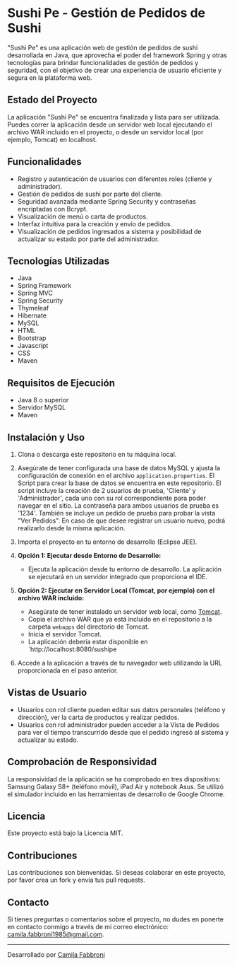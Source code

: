 # Sushi Pe - Gestión de Pedidos de Sushi

"Sushi Pe" es una aplicación web de gestión de pedidos de sushi desarrollada en Java, que aprovecha el poder del framework Spring y otras tecnologías para brindar
funcionalidades de gestión de pedidos y seguridad, con el objetivo de crear una experiencia de usuario eficiente y segura en la plataforma web.

## Estado del Proyecto

La aplicación "Sushi Pe" se encuentra finalizada y lista para ser utilizada. Puedes correr la aplicación desde un servidor web local ejecutando el archivo WAR incluido en el proyecto, o desde un servidor local (por ejemplo, Tomcat) en localhost.

## Funcionalidades

- Registro y autenticación de usuarios con diferentes roles (cliente y administrador).
- Gestión de pedidos de sushi por parte del cliente.
- Seguridad avanzada mediante Spring Security y contraseñas encriptadas con Bcrypt.
- Visualización de menú o carta de productos.
- Interfaz intuitiva para la creación y envío de pedidos.
- Visualización de pedidos ingresados a sistema y posibilidad de actualizar su estado por parte del administrador.

## Tecnologías Utilizadas

- Java
- Spring Framework
- Spring MVC
- Spring Security
- Thymeleaf
- Hibernate
- MySQL
- HTML
- Bootstrap
- Javascript
- CSS
- Maven

## Requisitos de Ejecución

- Java 8 o superior
- Servidor MySQL
- Maven

## Instalación y Uso

1. Clona o descarga este repositorio en tu máquina local.

2. Asegúrate de tener configurada una base de datos MySQL y ajusta la configuración de conexión en el archivo `application.properties`. El Script para crear la base de datos se encuentra en este repositorio. El script incluye la creación de 2 usuarios de prueba, 'Cliente' y 'Administrador', cada uno con su rol correspondiente para poder navegar en el sitio. La contraseña para ambos usuarios de prueba es '1234'. También se incluye un pedido de prueba para probar la vista "Ver Pedidos". En caso de que desee registrar un usuario nuevo, podrá realizarlo desde la misma aplicación.

3. Importa el proyecto en tu entorno de desarrollo (Eclipse JEE).

4. **Opción 1: Ejecutar desde Entorno de Desarrollo:**
   - Ejecuta la aplicación desde tu entorno de desarrollo. La aplicación se ejecutará en un servidor integrado que proporciona el IDE.

5. **Opción 2: Ejecutar en Servidor Local (Tomcat, por ejemplo) con el archivo WAR incluido:**
   - Asegúrate de tener instalado un servidor web local, como [Tomcat](http://tomcat.apache.org/).
   - Copia el archivo WAR que ya está incluido en el repositorio a la carpeta `webapps` del directorio de Tomcat.
   - Inicia el servidor Tomcat.
   - La aplicación debería estar disponible en `http://localhost:8080/sushipe

6. Accede a la aplicación a través de tu navegador web utilizando la URL proporcionada en el paso anterior.

## Vistas de Usuario

- Usuarios con rol cliente pueden editar sus datos personales (teléfono y dirección), ver la carta de productos y realizar pedidos.
- Usuarios con rol administrador pueden acceder a la Vista de Pedidos para ver el tiempo transcurrido desde que el pedido ingresó al sistema y actualizar su estado.

## Comprobación de Responsividad

La responsividad de la aplicación se ha comprobado en tres dispositivos: Samsung Galaxy S8+ (teléfono móvil), iPad Air y notebook Asus. Se utilizó el simulador incluido en las herramientas de desarrollo de Google Chrome.

## Licencia

Este proyecto está bajo la Licencia MIT.

## Contribuciones

Las contribuciones son bienvenidas. Si deseas colaborar en este proyecto, por favor crea un fork y envía tus pull requests.

## Contacto

Si tienes preguntas o comentarios sobre el proyecto, no dudes en ponerte en contacto conmigo a través de mi correo electrónico: camila.fabbroni1985@gmail.com.

---
Desarrollado por [Camila Fabbroni](https://github.com/CamilaF1985)


